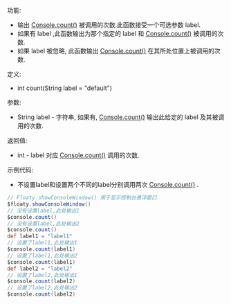 功能:

+ 输出 [Console.count()](/API/Console/Console/README.md?id=count) 被调用的次数.此函数接受一个可选参数 label.
+ 如果有 label ,此函数输出为那个指定的 label 和 [Console.count()](/API/Console/Console/README.md?id=count) 被调用的次数.
+ 如果 label 被忽略, 此函数输出 [Console.count()](/API/Console/Console/README.md?id=count) 在其所处位置上被调用的次数.

定义:

+ int count(String label = "default")

参数:

+ String label - 字符串, 如果有, [Console.count()](/API/Console/Console/README.md?id=count) 输出此给定的 label
  及其被调用的次数.

返回值:

+ int - label 对应 [Console.count()](/API/Console/Console/README.md?id=count) 调用的次数.

示例代码:

+ 不设置label和设置两个不同的label分别调用两次 [Console.count()](/API/Console/Console/README.md?id=count) .

```groovy
// Floaty.showConsoleWindow() 用于显示控制台悬浮窗口
$floaty.showConsoleWindow()
// 没有设置label,此处输出1
$console.count()
// 没有设置label,此处输出2
$console.count()
def label1 = "label1"
// 设置了label1,此处输出1
$console.count(label1)
// 设置了label1,此处输出2
$console.count(label1)
def label2 = "label2"
// 设置了label2,此处输出1
$console.count(label2)
// 设置了label2,此处输出2
$console.count(label2)
```